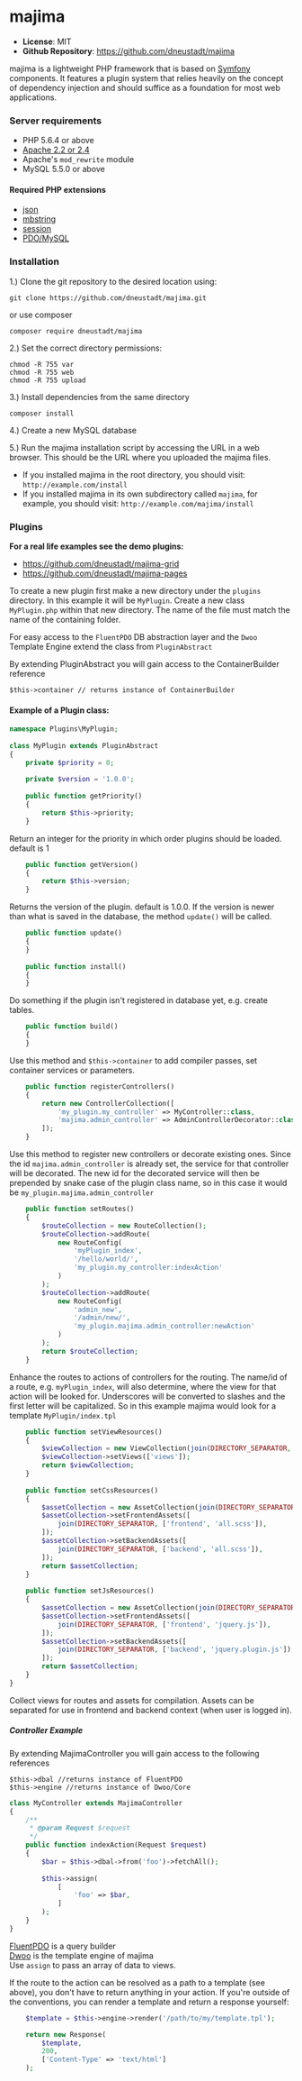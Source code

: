 # majima

- **License**: MIT
- **Github Repository**: <https://github.com/dneustadt/majima>

majima is a lightweight PHP framework that is based on [Symfony](https://github.com/symfony/symfony) 
components. It features a plugin system that relies heavily on the concept of dependency injection 
and should suffice as a foundation for most web applications.

### Server requirements

- PHP 5.6.4 or above
- [Apache 2.2 or 2.4](https://httpd.apache.org/)
- Apache's `mod_rewrite` module
- MySQL 5.5.0 or above

#### Required PHP extensions

-   <a href="http://php.net/manual/en/book.json.php" target="_blank">json</a>
-   <a href="http://php.net/manual/en/book.mbstring.php" target="_blank">mbstring</a>
-   <a href="http://php.net/manual/en/book.session.php" target="_blank">session</a>
-   <a href="http://php.net/manual/en/ref.pdo-mysql.php" target="_blank">PDO/MySQL</a>

### Installation

1.) Clone the git repository to the desired location using:

    git clone https://github.com/dneustadt/majima.git
    
or use composer

    composer require dneustadt/majima

2.) Set the correct directory permissions:

    chmod -R 755 var
    chmod -R 755 web
    chmod -R 755 upload
    
3.) Install dependencies from the same directory

    composer install
    
4.) Create a new MySQL database

5.) Run the majima installation script by accessing the URL in a web browser. 
This should be the URL where you uploaded the majima files.
* If you installed majima in the root directory, you should visit: `http://example.com/install`
* If you installed majima in its own subdirectory called `majima`, for example, 
you should visit: `http://example.com/majima/install`

### Plugins

**For a real life examples see the demo plugins:**
* <https://github.com/dneustadt/majima-grid>
* <https://github.com/dneustadt/majima-pages>

To create a new plugin first make a new directory under the `plugins` directory. In this example
it will be `MyPlugin`. Create a new class `MyPlugin.php` within that new directory. The name of
the file must match the name of the containing folder.

For easy access to the `FluentPDO` DB abstraction layer and the `Dwoo` Template Engine extend the
class from `PluginAbstract`

By extending PluginAbstract you will gain access to the ContainerBuilder reference

    $this->container // returns instance of ContainerBuilder
    
#### Example of a Plugin class:    

```php
namespace Plugins\MyPlugin;
 
class MyPlugin extends PluginAbstract
{
    private $priority = 0;
    
    private $version = '1.0.0';
 
    public function getPriority()
    {
        return $this->priority;
    }
```    

Return an integer for the priority in which order plugins should be loaded. default is 1

```php
    public function getVersion()
    {
        return $this->version;
    }
```

Returns the version of the plugin. default is 1.0.0. If the version is newer than what is
saved in the database, the method `update()` will be called.

```php
    public function update()
    {
    }
    
    public function install()
    {
    }
```

Do something if the plugin isn't registered in database yet, e.g. create tables.

```php
    public function build()
    {
    }
```

Use this method and `$this->container` to add compiler passes, set container services or parameters.

```php
    public function registerControllers()
    {
        return new ControllerCollection([
            'my_plugin.my_controller' => MyController::class,
            'majima.admin_controller' => AdminControllerDecorator::class,
        ]);
    }
```

Use this method to register new controllers or decorate existing ones. Since the id `majima.admin_controller`
is already set, the service for that controller will be decorated. The new id for the decorated service
will then be prepended by snake case of the plugin class name, so in this case it would be 
`my_plugin.majima.admin_controller`

```php
    public function setRoutes()
    {
        $routeCollection = new RouteCollection();
        $routeCollection->addRoute(
            new RouteConfig(
                'myPlugin_index',
                '/hello/world/',
                'my_plugin.my_controller:indexAction'
            )
        );
        $routeCollection->addRoute(
            new RouteConfig(
                'admin_new',
                '/admin/new/',
                'my_plugin.majima.admin_controller:newAction'
            )
        );
        return $routeCollection;
    }
```

Enhance the routes to actions of controllers for the routing. The name/id of a route, e.g. `myPlugin_index`,
will also determine, where the view for that action will be looked for. Underscores will be converted
to slashes and the first letter will be capitalized. So in this example majima would look for a template
`MyPlugin/index.tpl`

```php
    public function setViewResources()
    {
        $viewCollection = new ViewCollection(join(DIRECTORY_SEPARATOR, [__DIR__, 'Resources']));
        $viewCollection->setViews(['views']);
        return $viewCollection;
    }
 
    public function setCssResources()
    {
        $assetCollection = new AssetCollection(join(DIRECTORY_SEPARATOR, [__DIR__, 'Resources', 'css', 'src']));
        $assetCollection->setFrontendAssets([
            join(DIRECTORY_SEPARATOR, ['frontend', 'all.scss']),
        ]);
        $assetCollection->setBackendAssets([
            join(DIRECTORY_SEPARATOR, ['backend', 'all.scss']),
        ]);
        return $assetCollection;
    }
    
    public function setJsResources()
    {
        $assetCollection = new AssetCollection(join(DIRECTORY_SEPARATOR, [__DIR__, 'Resources', 'js', 'src']));
        $assetCollection->setFrontendAssets([
            join(DIRECTORY_SEPARATOR, ['frontend', 'jquery.js']),
        ]);
        $assetCollection->setBackendAssets([
            join(DIRECTORY_SEPARATOR, ['backend', 'jquery.plugin.js']),
        ]);
        return $assetCollection;
    }
}
```

Collect views for routes and assets for compilation. Assets can be separated for use in frontend and backend
context (when user is logged in).

##### Controller Example

By extending MajimaController you will gain access to the following references

    $this->dbal //returns instance of FluentPDO
    $this->engine //returns instance of Dwoo/Core

```php
class MyController extends MajimaController
{
    /**
     * @param Request $request
     */
    public function indexAction(Request $request)
    {
        $bar = $this->dbal->from('foo')->fetchAll();
    
        $this->assign(
            [
                'foo' => $bar,
            ]
        );
    }
}
```

[FluentPDO](https://github.com/envms/fluentpdo) is a query builder  
[Dwoo](https://github.com/dwoo-project/dwoo) is the template engine of majima  
Use `assign` to pass an array of data to views.  

If the route to the action can be resolved as a path to a template (see above),
you don't have to return anything in your action. If you're outside of the
conventions, you can render a template and return a response yourself:

```php
    $template = $this->engine->render('/path/to/my/template.tpl');

    return new Response(
        $template,
        200,
        ['Content-Type' => 'text/html']
    );
```    